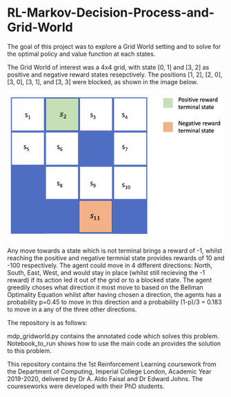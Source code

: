 # RL-Markov-Decision-Process-and-Grid-World

The goal of this project was to explore a Grid World setting and to solve for the optimal policy and value function at each states.

The Grid World of interest was a 4x4 grid, with state [0, 1] and [3, 2] as positive and negative reward states resepctively. The positions [1, 2], [2, 0], [3, 0], [3, 1], and [3, 3] were blocked, as shown in the image below.

<img src="images/grid_world.png" width=500>

Any move towards a state which is not terminal brings a reward of -1, whilst reaching the positive and negative termnial state provides rewards of 10 and -100 respectively. 
The agent could move in 4 different directions: North, South, East, West, and would stay in place (whilst still recieving the -1 reward) if its action led it out of the grid or to a blocked state. The agent greedily choses what direction it most move to based on the Bellman Optimality Equation whilst after having chosen a direction, the agents has a probability p=0.45 to move in this direction and a probability (1-p)/3 = 0.183 to move in a any of the three other directions.

The repository is as follows:

mdp_gridworld.py contains the annotated code which solves this problem. <br /> 
Notebook_to_run shows how to use the main code an provides the solution to this problem.


This repository contains the 1st Reinforcement Learning coursework from the Department of Computing, Imperial College London, Academic Year 2019-2020, delivered by Dr A. Aldo Faisal and Dr Edward Johns. The coureseworks were developed with their PhD students. 
